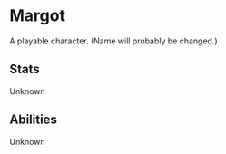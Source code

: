 Margot
======

A playable character. (Name will probably be changed.)

Stats
-----

Unknown

Abilities
---------

Unknown
